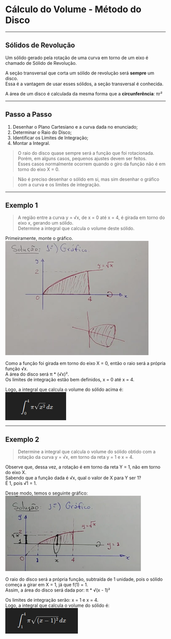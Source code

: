 # Cálculo do Volume - Método do Disco

---
## Sólidos de Revolução
Um sólido gerado pela rotação de uma curva em torno de um eixo é chamado de Sólido de Revolução.

A seção transversal que corta um sólido de revolução será **sempre** um disco.<br>
Essa é a vantagem de usar esses sólidos, a seção transversal é conhecida.

A área de um disco é calculada da mesma forma que a **circunferência**: πr²

---
## Passo a Passo
1. Desenhar o Plano Cartesiano e a curva dada no enunciado;<br>
2. Determinar o Raio do Disco;<br>
3. Identificar os Limites de Integração;<br>
4. Montar a Integral.<br>

> O raio do disco quase sempre será a função que foi rotacionada.<br>
> Porém, em alguns casos, pequenos ajustes devem ser feitos.<br>
> Esses casos normalmente ocorrem quando o giro da função não é em torno do eixo X = 0.<br>

> Não é preciso desenhar o sólido em si, mas sim desenhar o gráfico com a curva e os limites de integração.

---
## Exemplo 1

> A região entre a curva y = √x, de x = 0 até x = 4, é girada em torno do eixo x, gerando um sólido.<br>
> Determine a integral que calcula o volume deste sólido.

Primeiramente, monte o gráfico.<br>
![img01](https://github.com/joao-pedro-angelo/AventurasPi/blob/main/imgs/graficoQuestao01.png)

Como a função foi girada em torno do eixo X = 0, então o raio será a própria função √x.<br>
A área do disco será π * (√x)².<br>
Os limites de integração estão bem definidos, x = 0 até x = 4.

Logo, a integral que calcula o volume do sólido acima é:<br>
![img02](https://github.com/joao-pedro-angelo/AventurasPi/blob/main/imgs/integralQuestao01Disco.png)

---
## Exemplo 2

> Determine a integral que calcula o volume do sólido obtido com a rotação da curva y = √x, em torno da reta y = 1 e x = 4.

Observe que, dessa vez, a rotação é em torno da reta Y = 1, não em torno do eixo X.<br>
Sabendo que a função dada é √x, qual o valor de X para Y ser 1?<br> É 1, pois √1 = 1.<br>

Desse modo, temos o seguinte gráfico:<br>
![img03](https://github.com/joao-pedro-angelo/AventurasPi/blob/main/imgs/graficoQuestao02.png)

O raio do disco será a própria função, subtraída de 1 unidade, pois o sólido começa a girar em X = 1, já que f(1) = 1.<br>
Assim, a área do disco será dada por: π * √(x - 1)²

Os limites de integração serão: x = 1 e x = 4.<br>
Logo, a integral que calcula o volume do sólido é:<br>
![img04](https://github.com/joao-pedro-angelo/AventurasPi/blob/main/imgs/integralQuestao02Disco.png)
